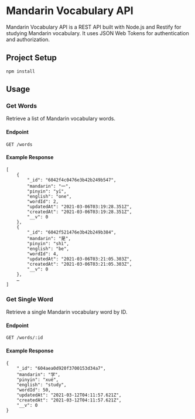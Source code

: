 # Mandarin Vocabulary API

Mandarin Vocabulary API is a REST API built with Node.js and Restify for studying Mandarin vocabulary. It uses JSON Web Tokens for authentication and authorization.

## Project Setup

```
npm install
```

## Usage

### Get Words

Retrieve a list of Mandarin vocabulary words.

#### Endpoint

```
GET /words
```

#### Example Response

```
[
    {
        "_id": "6042f4c0476e3b42b249b547",
        "mandarin": "一",
        "pinyin": "yī",
        "english": "one",
        "wordId": 2,
        "updatedAt": "2021-03-06T03:19:28.351Z",
        "createdAt": "2021-03-06T03:19:28.351Z",
        "__v": 0
    },
    {
        "_id": "6042f521476e3b42b249b384",
        "mandarin": "是",
        "pinyin": "shì",
        "english": "be",
        "wordId": 4,
        "updatedAt": "2021-03-06T03:21:05.303Z",
        "createdAt": "2021-03-06T03:21:05.303Z",
        "__v": 0
    },
    …
]
```

### Get Single Word

Retrieve a single Mandarin vocabulary word by ID.

#### Endpoint

```
GET /words/:id
```

#### Example Response

```
{
    "_id": "604aea0d920f3700153d34a7",
    "mandarin": "学",
    "pinyin": "xué",
    "english": "study",
    "wordId": 50,
    "updatedAt": "2021-03-12T04:11:57.621Z",
    "createdAt": "2021-03-12T04:11:57.621Z",
    "__v": 0
}
```
